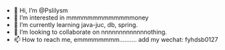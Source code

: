 - 👋 Hi, I’m @Pslilysm
- 👀 I’m interested in mmmmmmmmmmmmmoney
- 🌱 I’m currently learning java-juc, db, spring.
- 💞️ I’m looking to collaborate on nnnnnnnnnnnnnothing.
- 📫 How to reach me, emmmmmmmm.......... add my wechat: fyhdsb0127

<!---
Pslilysm/Pslilysm is a ✨ special ✨ repository because its `README.md` (this file) appears on your GitHub profile.
You can click the Preview link to take a look at your changes.
--->
